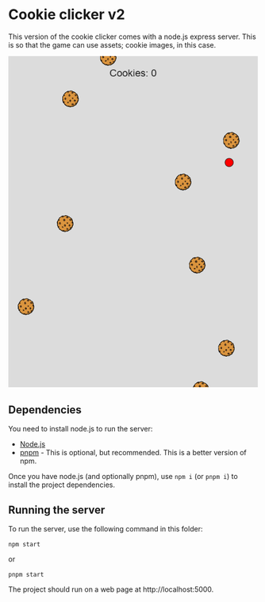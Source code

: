 # Cookie clicker v2

This version of the cookie clicker comes with a node.js express server. This is so that the game can use assets; cookie images, in this case.

![Gameplay](cookie_clicker.png)

## Dependencies

You need to install node.js to run the server:

- [Node.js](https://nodejs.org/en)
- [pnpm](https://pnpm.io/) - This is optional, but recommended. This is a better version of npm.

Once you have node.js (and optionally pnpm), use ```npm i``` (or ```pnpm i```) to install the project dependencies.

## Running the server

To run the server, use the following command in this folder:

```
npm start
```

or

```
pnpm start
```

The project should run on a web page at http://localhost:5000.